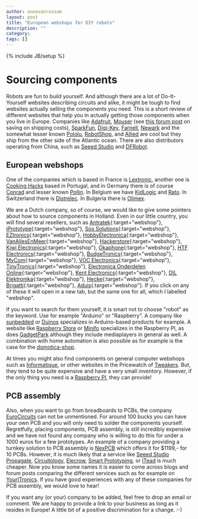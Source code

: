 ```yaml
---
author: annevanrossum
layout: post
title: "European webshops for DIY robots"
description: ""
category: 
tags: []
---
```

{% include JB/setup %}

# Sourcing components

Robots are fun to build yourself. And although there are a lot of Do-It-Yourself websites describing circuits and alike, it might be tough to find websites actually selling the components you need. This is a short review of different websites that help you in actually getting those components when you live in Europe. Companies like [Adafruit](https://www.adafruit.com/), [Mouser](http://www.mouser.com) (see [this forum post](http://forums.adafruit.com/viewtopic.php?f=26&p=84744) on saving on shipping costs), [SparkFun](https://www.sparkfun.com/), [Digi-Key](http://www.digikey.com/), [Farnell](http://nl.farnell.com/), [Newark](http://www.newark.com/) and the somewhat lesser known [Pololu](http://www.pololu.com/), [RobotShop](http://www.robotshop.com/), and [Allied](alliedelec.com) are cool but they ship from the other side of the Atlantic ocean. There are also distributors operating from China, such as [Seeed Studio](http://www.seeedstudio.com/) and [DFRobot](http://www.dfrobot.com/).

## European webshops

One of the companies which is based in France is [Lextronic](www.lextronic.fr), another one is [Cooking Hacks](http://www.cooking-hacks.com/) based in Portugal, and in Germany there is of course [Conrad](http://www.conrad.com/) and lesser known [Pollin](http://www.pollin.de). In Belgium we have [KidLogic](http://www.kidlogic.be/) and [Rato](http://www.rato.be/). In Switzerland there is [Distrelec](https://www.distrelec.com). In Bulgeria there is [Olimex](https://www.olimex.com). 

We are a Dutch company, so of course, we would like to give some pointers about how to source components in Holland. Even in our little country, you will find several resellers, such as [Antratek](http://www.antratek.nl){:target="webshop"}, [iPrototype](https://www.iprototype.nl/){:target="webshop"}, [Sos Solutions](http://sossolutions.nl/){:target="webshop"}, [EZtronics](http://www.eztronics.nl/){:target="webshop"}, [HobbyElectronica](http://www.hobbyelectronica.nl/){:target="webshop"}, [VanAllesEnMeer](http://www.vanallesenmeer.nl/){:target="webshop"}, [Hackerstore](http://www.hackerstore.nl/){:target="webshop"}, [Kiwi Electronics](http://www.kiwi-electronics.nl){:target="webshop"}, [Okaphone](http://www.okaphone.com/){:target="webshop"}, [HTF Electronics](http://www.htfelectronics.nl){:target="webshop"}, [BudgeTronics](http://www.budgetronics.nl/){:target="webshop"}, [MyCom](http://mycom.nl/){:target="webshop"}, [VOC Electronics](http://www.voc-electronics.com/){:target="webshop"}, [TinyTronics](https://www.tinytronics.nl){:target="webshop"}, [Electronica Onderdelen Online](http://www.eoo-bv.nl/){:target="webshop"}, [Kent Electronics](http://www.kent-electronics.nl/){:target="webshop"}, [DIL Elektronika](http://www.dil.nl/){:target="webshop"}, [Hecke](http://www.hecke.com/){:target="webshop"}, [Brigatti](http://brigatti.nl/){:target="webshop"}, [Aduis](http://www.aduis.nl/technische-accessoires-pg33.aspx){:target="webshop"}. If you click on any of these it will open in a new tab, but the same one for all, which I labelled "webshop".

If you want to search for them yourself, it is smart not to choose "robot" as the keyword. Use for example "Arduino" or "Raspberry". A company like [sunbedded](http://www.sunbedded.nl/en/) or [Duinos](http://www.duinos.nl/) specializes in Arduino-based products for example. A website like [Raspberry Store](http://www.raspberrystore.nl/) or [Minifo](http://www.minifo.com/) specializes in the Raspberry PI, as does [GadgetPark](http://www.gadgetpark.nl/) although they include mediaplayers in general as well. A combination with home automation is also possible as for example is the case for the [domotica-shop](http://www.domotica-shop.nl/).

At times you might also find components on general computer webshops such as [Informatique](http://www.informatique.nl/), or other websites in the Pricewatch of [Tweakers](http://tweakers.net). But, they tend to be quite expensive and have a very small inventory. However, if the only thing you need is a [Raspberry PI](http://www.raspberrypi.org/), they can provide!

## PCB assembly

Also, when you want to go from breadboards to PCBs, the company [EuroCircuits](http://www.eurocircuits.com/) can not be unmentioned. For around 100 bucks you can have your own PCB and you will only need to solder the components yourself. Regretfully, placing components, PCB assembly, is still incredibly expensive and we have not found any company who is willing to do this for under a 1000 euros for a few prototypes. An example of a company providing a turnkey solution to PCB assembly is [NexPCB](http://www.nexpcb.com/collections/pcba-turnkey-solution/products/prototype-pcba-turnkey-solution) which offers it for $1199,- for 10 PCBs. However, it is much likely that a service like [Seeed Studio Propagate](http://www.seeedstudio.com/propagate/index.php?controller=estimation&action=calculate), [Circuitology](http://www.circuitology.com/assembly/), [Elecrow](http://www.elecrow.com/pcb-assembly-p-366.html), [Smart Prototyping](http://smart-prototyping.com/), or [ITead](http://imall.iteadstudio.com/open-pcb/pcb-prototyping.html) is much cheaper. Now you know some names it is easier to come across blogs and forum posts comparing the different services such as for example on [YourITronics](http://www.youritronics.com/seeed-studio-vs-itead-studio-vs-osh-park/). If you have good experiences with any of these companies for PCB assembly, we would love to hear!

If you want any (or your) company to be added, feel free to drop an email or comment. We are happy to provide a link to your business as long as it resides in Europe! A little bit of a positive discrimination for a change. :-) 

